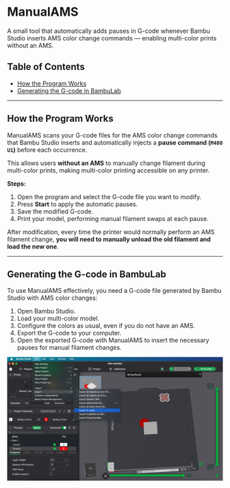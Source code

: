 # ManualAMS

A small tool that automatically adds pauses in G-code whenever Bambu Studio inserts AMS color change commands — enabling multi-color prints without an AMS.

## Table of Contents
- [How the Program Works](#how-the-program-works)
- [Generating the G-code in BambuLab](#generating-the-g-code-in-bambulab)

---

## How the Program Works

ManualAMS scans your G-code files for the AMS color change commands that Bambu Studio inserts and automatically injects a **pause command (`M400 U1`)** before each occurrence.  

This allows users **without an AMS** to manually change filament during multi-color prints, making multi-color printing accessible on any printer.

**Steps:**
1. Open the program and select the G-code file you want to modify.  
2. Press **Start** to apply the automatic pauses.
3. Save the modified G-code.
4. Print your model, performing manual filament swaps at each pause.

After modification, every time the printer would normally perform an AMS filament change, **you will need to manually unload the old filament and load the new one**.

---

## Generating the G-code in BambuLab

To use ManualAMS effectively, you need a G-code file generated by Bambu Studio with AMS color changes:

1. Open Bambu Studio.
2. Load your multi-color model.
3. Configure the colors as usual, even if you do not have an AMS.
4. Export the G-code to your computer.
5. Open the exported G-code with ManualAMS to insert the necessary pauses for manual filament changes.  

![Example G-code export](images/1.png)
